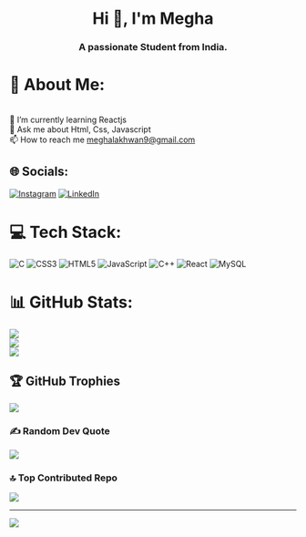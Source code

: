 <h1 align="center">Hi 👋, I'm Megha</h1>
<h3 align="center">A passionate Student from India.</h3>

# 💫 About Me:
<br>🌱 I’m currently learning Reactjs<br>💬 Ask me about  Html, Css, Javascript<br>📫 How to reach me meghalakhwan9@gmail.com


## 🌐 Socials:
[![Instagram](https://img.shields.io/badge/Instagram-%23E4405F.svg?logo=Instagram&logoColor=white)](https://instagram.com/megha__0203) [![LinkedIn](https://img.shields.io/badge/LinkedIn-%230077B5.svg?logo=linkedin&logoColor=white)](https://linkedin.com/in/megha-lakhwan-365157227) 

# 💻 Tech Stack:
![C](https://img.shields.io/badge/c-%2300599C.svg?style=flat-square&logo=c&logoColor=white) ![CSS3](https://img.shields.io/badge/css3-%231572B6.svg?style=flat-square&logo=css3&logoColor=white) ![HTML5](https://img.shields.io/badge/html5-%23E34F26.svg?style=flat-square&logo=html5&logoColor=white) ![JavaScript](https://img.shields.io/badge/javascript-%23323330.svg?style=flat-square&logo=javascript&logoColor=%23F7DF1E) ![C++](https://img.shields.io/badge/c++-%2300599C.svg?style=flat-square&logo=c%2B%2B&logoColor=white) ![React](https://img.shields.io/badge/react-%2320232a.svg?style=flat-square&logo=react&logoColor=%2361DAFB) ![MySQL](https://img.shields.io/badge/mysql-%2300f.svg?style=flat-square&logo=mysql&logoColor=white)
# 📊 GitHub Stats:
![](https://github-readme-stats.vercel.app/api?username=meghalakhwan&theme=radical&hide_border=false&include_all_commits=false&count_private=false)<br/>
![](https://github-readme-streak-stats.herokuapp.com/?user=meghalakhwan&theme=radical&hide_border=false)<br/>
![](https://github-readme-stats.vercel.app/api/top-langs/?username=meghalakhwan&theme=radical&hide_border=false&include_all_commits=false&count_private=false&layout=compact)

## 🏆 GitHub Trophies
![](https://github-profile-trophy.vercel.app/?username=meghalakhwan&theme=radical&no-frame=false&no-bg=true&margin-w=4)

### ✍️ Random Dev Quote
![](https://quotes-github-readme.vercel.app/api?type=horizontal&theme=radical)

### 🔝 Top Contributed Repo
![](https://github-contributor-stats.vercel.app/api?username=meghalakhwan&limit=5&theme=radical&combine_all_yearly_contributions=true)

---
[![](https://visitcount.itsvg.in/api?id=meghalakhwan&icon=0&color=0)](https://visitcount.itsvg.in)

